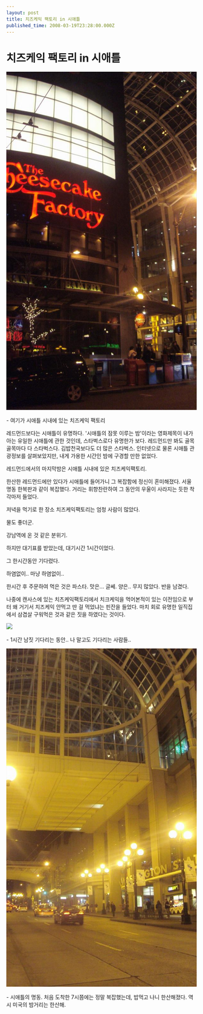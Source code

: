 ```yaml
---
layout: post
title: 치즈케익 팩토리 in 시애틀
published_time: 2008-03-19T23:28:00.000Z
---
```


# 치즈케익 팩토리 in 시애틀


![](../600x0/http/pds11.egloos.com/pds/200902/04/80/a0109780_49897886eaeb5.jpg)

\- 여기가 시애틀 시내에 있는 치즈케익 팩토리

레드먼드보다는 시애틀이 유명하다. '시애틀의 잠못 이루는 밤'이라는 영화제목이 내가 아는 유일한 시애틀에 관한 것인데, 스타벅스로다 유명한가 보다. 레드먼드만 봐도 골목골목마다 다 스타벅스다. 김밥천국보다도 더 많은 스타벅스. 인터넷으로 물론 시애틀 관광정보를 살펴보았지만, 내게 가용한 시간인 밤에 구경할 만한 없었다.

레드먼드에서의 마지막밤은 시애틀 시내에 있은 치즈케익팩토리.

한산한 레드먼드에만 있다가 시애틀에 들어가니 그 복잡함에 정신이 혼미해졌다. 서울 명동 한복판과 같이 복잡했다. 거리는 휘향찬란하여 그 동안의 우울이 사라지는 듯한 착각마저 들었다.

저녁을 먹기로 한 장소 치즈케익팩토리는 엄청 사람이 많았다.

물도 좋더군.

강남역에 온 것 같은 분위기.

하지만 대기표를 받았는데, 대기시간 1시간이었다.

그 한시간동안 기다렸다.

하염없이.. 마냥 하염없이..

한시간 후 주문하여 먹은 것은 파스타. 맛은... 글쎄. 양은.. 무지 많았다. 반을 남겼다.

나중에 캔사스에 있는 치츠케익팩토리에서 치크케익을 먹어본적이 있는 이전임으로 부터 왜 거기서 치즈케익 안먹고 딴 걸 먹었냐는 핀잔을 들었다. 마치 회로 유명한 일직집에서 삼겹살 구워먹은 것과 같은 짓을 하였다는 것이다.

![](../600x0/http/pds14.egloos.com/pds/200902/04/80/a0109780_4989788730822.jpg)

\- 1시간 남짓 기다리는 동안.. 나 말고도 기다리는 사람들..

![](../600x0/http/pds13.egloos.com/pds/200902/04/80/a0109780_4989788785287.jpg)

\- 시애틀의 명동. 처음 도착한 7시쯤에는 정말 복잡했는데, 밥먹고 나니 한산해졌다. 역시 미국의 밤거리는 한산해.

